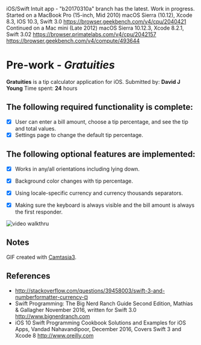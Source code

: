 iOS/Swift Intuit app - "b20170310a" branch has the latest. Work in progress.
Started on a MacBook Pro (15-inch, Mid 2010) macOS Sierra (10.12), Xcode 8.3, IOS 10.3, Swift 3.0 
https://browser.geekbench.com/v4/cpu/2040421 Continued on a Mac mini (Late 2012) macOS Sierra 10.12.3,
Xcode 8.2.1, Swift 3.02 https://browser.primatelabs.com/v4/cpu/2042157 https://browser.geekbench.com/v4/compute/493644
# Pre-work - *Gratuities*
**Gratuities** is a tip calculator application for iOS.
Submitted by: **David J Young**
Time spent: **24** hours
## The following **required** functionality is complete:
* [x] User can enter a bill amount, choose a tip percentage, and see the tip and total values.
* [x] Settings page to change the default tip percentage.

## The following **optional** features are implemented:
* [x] Works in any/all orientations including lying down.
* [x] Background color changes with tip percentage.
* [x] Using locale-specific currency and currency thousands separators.
* [x] Making sure the keyboard is always visible and the bill amount is always the first responder. 


![video walkthru](http://davidjyoung.com/cmg/tippydone.gif)
## Notes
GIF created with [Camtasia3](https://www.techsmith.com/).
## References
* http://stackoverflow.com/questions/39458003/swift-3-and-numberformatter-currency-¤
* Swift Programming: The Big Nerd Ranch Guide Second Edition, Mathias & Gallagher November 2016, written for Swift 3.0 http://www.bignerdranch.com
* iOS 10 Swift Programming Cookbook Solutions and Examples for iOS Apps, Vandad Nahavandipoor, December 2016, Covers Swift 3 and Xcode 8 http://www.oreilly.com
